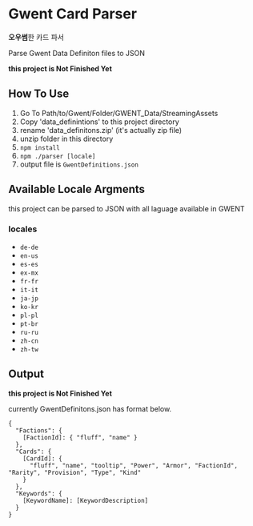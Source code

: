 # Gwent Card Parser

**오우썸**한 카드 파서

Parse Gwent Data Definiton files to JSON

**this project is Not Finished Yet**

## How To Use

1. Go To Path/to/Gwent/Folder/GWENT_Data/StreamingAssets
2. Copy 'data_definintions' to this project directory
3. rename 'data_definitons.zip' (it's actually zip file)
4. unzip folder in this directory
5. `npm install`
6. `npm ./parser [locale]`
7. output file is `GwentDefinitions.json`

## Available Locale Argments

this project can be parsed to JSON with all laguage available in GWENT

### locales

- `de-de`
- `en-us`
- `es-es`
- `ex-mx`
- `fr-fr`
- `it-it`
- `ja-jp`
- `ko-kr`
- `pl-pl`
- `pt-br`
- `ru-ru`
- `zh-cn`
- `zh-tw`

## Output

**this project is Not Finished Yet**

currently GwentDefinitons.json has format below.

```
{
  "Factions": {
    [FactionId]: { "fluff", "name" }
  },
  "Cards": {
    [CardId]: {
      "fluff", "name", "tooltip", "Power", "Armor", "FactionId", "Rarity", "Provision", "Type", "Kind"
    }
  },
  "Keywords": {
    [KeywordName]: [KeywordDescription]
  }
}
```
